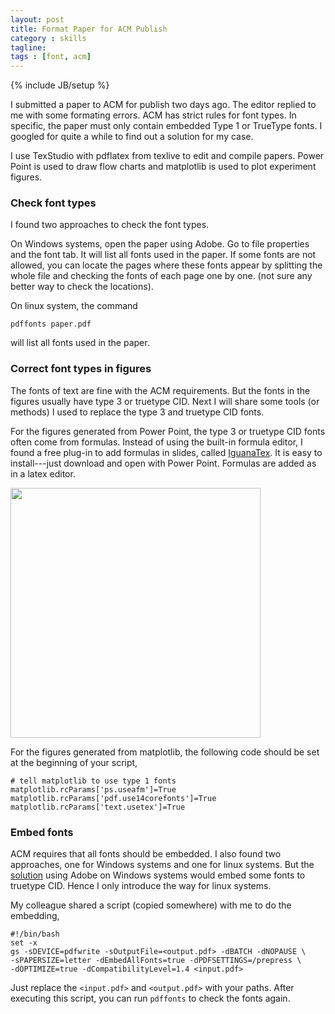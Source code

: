 ```yaml
---
layout: post
title: Format Paper for ACM Publish
category : skills
tagline:
tags : [font, acm]
---
```

{% include JB/setup %}

I submitted a paper to ACM for publish two days ago. The editor replied to me
with some formating errors. ACM has strict rules for font types. In specific,
the paper must only contain embedded Type 1 or TrueType fonts. I googled for
quite a while to find out a solution for my case.

I use TexStudio with pdflatex
from texlive to edit and compile papers. Power Point is used to draw
flow charts and matplotlib is used to plot experiment figures.


### Check font types
I found two approaches to check the font types.

On Windows systems, open the paper using Adobe. Go to file properties and the
font tab. It will list all fonts used in the paper. If some fonts are not
allowed, you can locate the pages where these fonts appear by splitting the
whole file and checking the fonts of each page one by one. (not sure any better
way to check the locations).

On linux system, the command

    pdffonts paper.pdf

will list all fonts used in the paper.


### Correct font types in figures

The fonts of text are fine with the ACM requirements. But the fonts in the
figures usually have type 3 or truetype CID. Next I will share some tools (or
methods) I used to replace the type 3 and truetype CID fonts.

For the figures generated from Power Point, the type 3 or truetype CID fonts
often come from formulas. Instead of using the built-in formula editor, I
found a free plug-in to add formulas in slides, called
[IguanaTex](http://www.jonathanleroux.org/software/iguanatex/download.html). It
is easy to install---just download and open with Power Point. Formulas are
added as in a latex editor.


<img src="{{ BASE_PATH }}/assets/image/iguanatex.png" width="400px"/>

For the figures generated from matplotlib, the following code should be set
at the beginning of your script,

    # tell matplotlib to use type 1 fonts
    matplotlib.rcParams['ps.useafm']=True
    matplotlib.rcParams['pdf.use14corefonts']=True
    matplotlib.rcParams['text.usetex']=True

### Embed fonts

ACM requires that all fonts should be embedded. I also found two approaches,
one for Windows systems and one for linux systems. But the
[solution](http://blogs.adobe.com/acrobatforlifesciences/2008/09/reembedding_fonts_in_a_pdf/) using Adobe
on Windows systems would embed some fonts to truetype CID. Hence I only
introduce the way for linux systems.

My colleague shared a script (copied somewhere) with me to do the embedding,

    #!/bin/bash
    set -x
    gs -sDEVICE=pdfwrite -sOutputFile=<output.pdf> -dBATCH -dNOPAUSE \
    -sPAPERSIZE=letter -dEmbedAllFonts=true -dPDFSETTINGS=/prepress \
    -dOPTIMIZE=true -dCompatibilityLevel=1.4 <input.pdf>

Just replace the `<input.pdf>` and `<output.pdf>` with your paths. After executing
this script, you can run `pdffonts` to check the fonts again.
